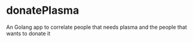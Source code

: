 # donatePlasma
An Golang app to correlate people that needs plasma and the people that wants to donate it
